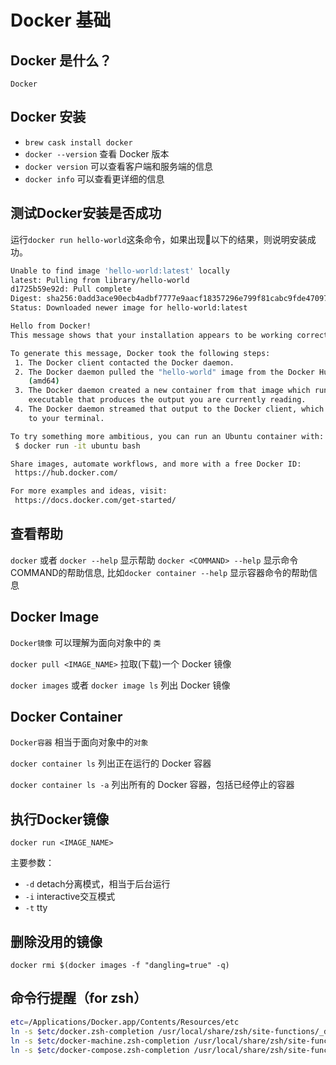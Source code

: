 # Docker 基础

## Docker 是什么？

`Docker`

## Docker 安装

- `brew cask install docker`
- `docker --version` 查看 Docker 版本
- `docker version` 可以查看客户端和服务端的信息
- `docker info` 可以查看更详细的信息

## 测试Docker安装是否成功

运行`docker run hello-world`这条命令，如果出现以下的结果，则说明安装成功。

```bash
Unable to find image 'hello-world:latest' locally
latest: Pulling from library/hello-world
d1725b59e92d: Pull complete
Digest: sha256:0add3ace90ecb4adbf7777e9aacf18357296e799f81cabc9fde470971e499788
Status: Downloaded newer image for hello-world:latest

Hello from Docker!
This message shows that your installation appears to be working correctly.

To generate this message, Docker took the following steps:
 1. The Docker client contacted the Docker daemon.
 2. The Docker daemon pulled the "hello-world" image from the Docker Hub.
    (amd64)
 3. The Docker daemon created a new container from that image which runs the
    executable that produces the output you are currently reading.
 4. The Docker daemon streamed that output to the Docker client, which sent it
    to your terminal.

To try something more ambitious, you can run an Ubuntu container with:
 $ docker run -it ubuntu bash

Share images, automate workflows, and more with a free Docker ID:
 https://hub.docker.com/

For more examples and ideas, visit:
 https://docs.docker.com/get-started/
```

## 查看帮助

`docker` 或者 `docker --help` 显示帮助
`docker <COMMAND> --help` 显示命令COMMAND的帮助信息, 比如`docker container --help` 显示容器命令的帮助信息

## Docker Image

`Docker镜像` 可以理解为面向对象中的 `类`

`docker pull <IMAGE_NAME>` 拉取(下载)一个 Docker 镜像

`docker images` 或者 `docker image ls` 列出 Docker 镜像

## Docker Container

`Docker容器` 相当于面向对象中的`对象`

`docker container ls` 列出正在运行的 Docker 容器

`docker container ls -a` 列出所有的 Docker 容器，包括已经停止的容器

## 执行Docker镜像

`docker run <IMAGE_NAME>`

主要参数：

- `-d` detach分离模式，相当于后台运行
- `-i` interactive交互模式
- `-t` tty

## 删除没用的镜像

`docker rmi $(docker images -f "dangling=true" -q)`

## 命令行提醒（for zsh）

```bash
etc=/Applications/Docker.app/Contents/Resources/etc
ln -s $etc/docker.zsh-completion /usr/local/share/zsh/site-functions/_docker
ln -s $etc/docker-machine.zsh-completion /usr/local/share/zsh/site-functions/_docker-machine
ln -s $etc/docker-compose.zsh-completion /usr/local/share/zsh/site-functions/_docker-compose
```
